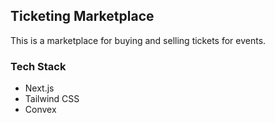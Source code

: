 ## Ticketing Marketplace

This is a marketplace for buying and selling tickets for events.

### Tech Stack

- Next.js
- Tailwind CSS
- Convex
